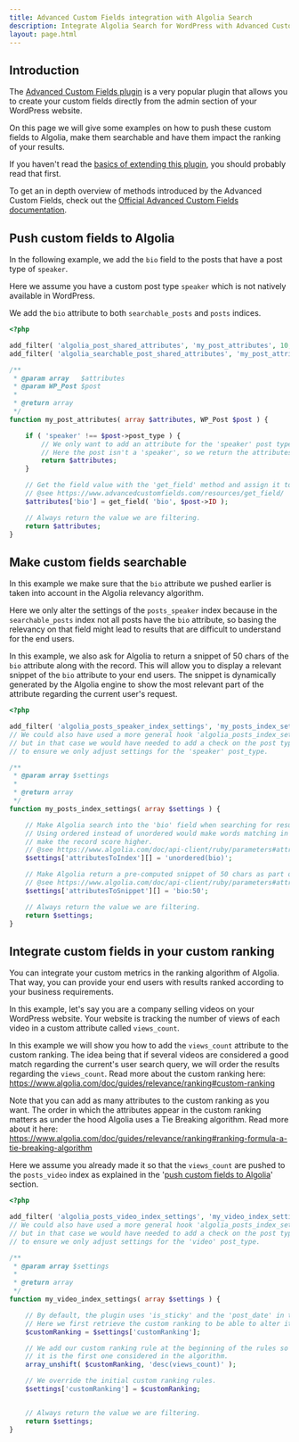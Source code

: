 ```yaml
---
title: Advanced Custom Fields integration with Algolia Search
description: Integrate Algolia Search for WordPress with Advanced Custom Fields.
layout: page.html
---
```


## Introduction

The [Advanced Custom Fields plugin](https://www.advancedcustomfields.com/) is a very popular plugin that allows you to create your custom fields directly from the admin section of your WordPress website.

On this page we will give some examples on how to push these custom fields to Algolia, make them searchable and have them impact the ranking of your results.

If you haven't read the [basics of extending this plugin](extend-basics.html), you should probably read that first.

To get an in depth overview of methods introduced by the Advanced Custom Fields, check out the [Official Advanced Custom Fields documentation](https://www.advancedcustomfields.com/resources/).

## Push custom fields to Algolia

In the following example, we add the `bio` field to the posts that have a post type of `speaker`.

Here we assume you have a custom post type `speaker` which is not natively available in WordPress.

We add the `bio` attribute to both `searchable_posts` and `posts` indices.

```php
<?php

add_filter( 'algolia_post_shared_attributes', 'my_post_attributes', 10, 2 );
add_filter( 'algolia_searchable_post_shared_attributes', 'my_post_attributes', 10, 2 );

/**
 * @param array   $attributes
 * @param WP_Post $post
 *
 * @return array
 */
function my_post_attributes( array $attributes, WP_Post $post ) {

	if ( 'speaker' !== $post->post_type ) {
		// We only want to add an attribute for the 'speaker' post type.
		// Here the post isn't a 'speaker', so we return the attributes unaltered.
		return $attributes;
	}

	// Get the field value with the 'get_field' method and assign it to the attributes array.
	// @see https://www.advancedcustomfields.com/resources/get_field/
	$attributes['bio'] = get_field( 'bio', $post->ID );

	// Always return the value we are filtering.
	return $attributes;
}
```

## Make custom fields searchable

In this example we make sure that the `bio` attribute we pushed earlier is taken into account in the Algolia relevancy algorithm.

Here we only alter the settings of the `posts_speaker` index because in the `searchable_posts` index not all posts have
the `bio` attribute, so basing the relevancy on that field might lead to results that are difficult to understand for the end users.

In this example, we also ask for Algolia to return a snippet of 50 chars of the `bio` attribute along with the record.
This will allow you to display a relevant snippet of the `bio` attribute to your end users.
The snippet is dynamically generated by the Algolia engine to show the most relevant part of the attribute regarding the current user's request.

```php
<?php

add_filter( 'algolia_posts_speaker_index_settings', 'my_posts_index_settings' );
// We could also have used a more general hook 'algolia_posts_index_settings',
// but in that case we would have needed to add a check on the post type
// to ensure we only adjust settings for the 'speaker' post_type.

/**
 * @param array $settings
 *
 * @return array
 */
function my_posts_index_settings( array $settings ) {

	// Make Algolia search into the 'bio' field when searching for results.
	// Using ordered instead of unordered would make words matching in the beginning of the attribute
	// make the record score higher.
	// @see https://www.algolia.com/doc/api-client/ruby/parameters#attributestoindex
	$settings['attributesToIndex'][] = 'unordered(bio)';

	// Make Algolia return a pre-computed snippet of 50 chars as part of the result set.
	// @see https://www.algolia.com/doc/api-client/ruby/parameters#attributestohighlight
	$settings['attributesToSnippet'][] = 'bio:50';

	// Always return the value we are filtering.
	return $settings;
}
```

## Integrate custom fields in your custom ranking

You can integrate your custom metrics in the ranking algorithm of Algolia.
That way, you can provide your end users with results ranked according to your business requirements.

In this example, let's say you are a company selling videos on your WordPress website.
Your website is tracking the number of views of each video in a custom attribute called `views_count`.

In this example we will show you how to add the `views_count` attribute to the custom ranking.
The idea being that if several videos are considered a good match regarding the current's user search query,
we will order the results regarding the `views_count`. Read more about the custom ranking here: https://www.algolia.com/doc/guides/relevance/ranking#custom-ranking

Note that you can add as many attributes to the custom ranking as you want. The order in which the attributes appear in the custom ranking matters as under the hood
Algolia uses a Tie Breaking algorithm. Read more about it here: https://www.algolia.com/doc/guides/relevance/ranking#ranking-formula-a-tie-breaking-algorithm

Here we assume you already made it so that the `views_count` are pushed to the `posts_video` index as explained in the '[push custom fields to Algolia](#push-custom-fields-to-algolia)' section.

```php
<?php

add_filter( 'algolia_posts_video_index_settings', 'my_video_index_settings' );
// We could also have used a more general hook 'algolia_posts_index_settings',
// but in that case we would have needed to add a check on the post type
// to ensure we only adjust settings for the 'video' post_type.

/**
 * @param array $settings
 *
 * @return array
 */
function my_video_index_settings( array $settings ) {

	// By default, the plugin uses 'is_sticky' and the 'post_date' in the custom ranking.
	// Here we first retrieve the custom ranking to be able to alter it with more control.
	$customRanking = $settings['customRanking'];

	// We add our custom ranking rule at the beginning of the rules so that
	// it is the first one considered in the algorithm.
	array_unshift( $customRanking, 'desc(views_count)' );

	// We override the initial custom ranking rules.
	$settings['customRanking'] = $customRanking;


	// Always return the value we are filtering.
	return $settings;
}
```
